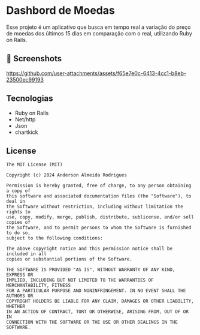 # Dashbord de Moedas
Esse projeto é um aplicativo que busca em tempo real a variação do preço de moedas dos últimos 15 dias em comparação com o real, utilizando Ruby on Rails.

## :camera_flash: Screenshots
https://github.com/user-attachments/assets/f65e7e0c-6413-4cc1-b8eb-23500ec99193



## Tecnologias
- Ruby on Rails
- Net/http
- Json
- chartkick

## License
```
The MIT License (MIT)

Copyright (c) 2024 Anderson Almeida Rodrigues

Permission is hereby granted, free of charge, to any person obtaining a copy of
this software and associated documentation files (the "Software"), to deal in
the Software without restriction, including without limitation the rights to
use, copy, modify, merge, publish, distribute, sublicense, and/or sell copies of
the Software, and to permit persons to whom the Software is furnished to do so,
subject to the following conditions:

The above copyright notice and this permission notice shall be included in all
copies or substantial portions of the Software.

THE SOFTWARE IS PROVIDED "AS IS", WITHOUT WARRANTY OF ANY KIND, EXPRESS OR
IMPLIED, INCLUDING BUT NOT LIMITED TO THE WARRANTIES OF MERCHANTABILITY, FITNESS
FOR A PARTICULAR PURPOSE AND NONINFRINGEMENT. IN NO EVENT SHALL THE AUTHORS OR
COPYRIGHT HOLDERS BE LIABLE FOR ANY CLAIM, DAMAGES OR OTHER LIABILITY, WHETHER
IN AN ACTION OF CONTRACT, TORT OR OTHERWISE, ARISING FROM, OUT OF OR IN
CONNECTION WITH THE SOFTWARE OR THE USE OR OTHER DEALINGS IN THE SOFTWARE.
```
